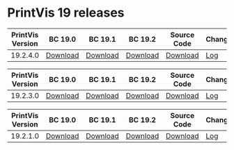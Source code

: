 # PrintVis 19 releases
|PrintVis Version|BC 19.0 | BC 19.1 | BC 19.2 |Source Code|Changes|Date|
|---|---| ---| ---|---|---| ---|
|19.2.4.0|[Download](https://printvis.blob.core.windows.net/releases/pv365bc-19/19.2/4/19.0%20RuntimePackages.zip)| [Download](https://printvis.blob.core.windows.net/releases/pv365bc-19/19.2/4/19.1%20RuntimePackages.zip)| [Download](https://printvis.blob.core.windows.net/releases/pv365bc-19/19.2/4/19.2%20RuntimePackages.zip)|[Download](https://printvispartner.com/login/)|[Log](https://printvis.blob.core.windows.net/releases/pv365bc-19/19.2/4/19.2.4.0%20release%20log.csv)|11/01/2022|

|PrintVis Version|BC 19.0 | BC 19.1 | BC 19.2 |Source Code|Changes|Date|
|---|---| ---| ---|---|---|---|
|19.2.3.0|[Download](https://printvis.blob.core.windows.net/releases/pv365bc-19/19.2/3/19.0%20RuntimePackages.zip)| [Download](https://printvis.blob.core.windows.net/releases/pv365bc-19/19.2/3/19.1%20RuntimePackages.zip)| [Download](https://printvis.blob.core.windows.net/releases/pv365bc-19/19.2/3/19.2%20RuntimePackages.zip)|[Download](https://printvispartner.com/login/)|[Log](https://printvis.blob.core.windows.net/releases/pv365bc-19/19.2/3/19.2.3.0%20release%20log.csv)|04/01/2022|


|PrintVis Version|BC 19.0 | BC 19.1 | BC 19.2 |Source Code|Changes|Date|
|---|---| ---| ---|---|---|---|
|19.2.1.0|[Download](https://printvis.blob.core.windows.net/releases/pv365bc-19/19.2/1/19.0%20RuntimePackages.zip)| [Download](https://printvis.blob.core.windows.net/releases/pv365bc-19/19.2/1/19.1%20RuntimePackages.zip)| [Download](https://printvis.blob.core.windows.net/releases/pv365bc-19/19.2/1/19.2%20RuntimePackages.zip)|[Download](https://printvispartner.com/login/)|[Log](https://printvis.blob.core.windows.net/releases/pv365bc-19/19.2/1/19.2.1.0%20release%20log.csv)|17/12/2021|

